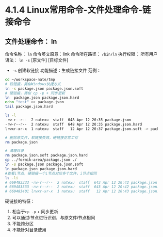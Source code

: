 # 4.1.4 Linux常用命令-文件处理命令-链接命令

## 文件处理命令： ln
命令名称： `ln`
命令英文原意：link
命令所在路径： `/bin/ln`
执行权限： 所有用户
语法： `ln -s` [原文件] [目标文件]
- `-s` 创建软链接
功能描述：生成链接文件
范例：
```bash
cd ~/workspace-nate/tmp
# 软链接，类似Windows快捷方式
ln -s package.json package.json.soft
# 硬链接，类似 cp -p + 同步更新
ln  package.json package.json.hard
echo "test" >> package.json
tail package.json.hard

ls -l
-rw-r--r--  2 natexu  staff  648 Apr 12 20:35 package.json
-rw-r--r--  2 natexu  staff  648 Apr 12 20:35 package.json.hard
lrwxr-xr-x  1 natexu  staff   12 Apr 12 20:37 package.json.soft -> package.json

# 删除原文件，软链接失效，硬链接正常工作
rm package.json

# 清理目录
rm package.json.soft package.json.hard
cp ../formik-area/package.json ./
ln -s package.json package.json.soft
ln package.json package.json.hard
#查看i节点，硬链接一个i节点对应多个文件，i节点相同
ls -li
# 669483333 -rw-r--r--  2 natexu  staff  643 Apr 12 20:42 package.json
# 669483333 -rw-r--r--  2 natexu  staff  643 Apr 12 20:42 package.json.hard
# 669483401 lrwxr-xr-x  1 natexu  staff   12 Apr 12 20:43 package.json.soft -> package.json
```

硬链接的特征：
1. 相当于`cp -p` + 同步更新
2. 可以通过i节点进行识别，与原文件i节点相同
3. 不能跨分区
4. 不能针对目录使用
